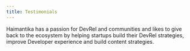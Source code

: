 ```yaml
---
title: Testimonials
---
```

Haimantika has a passion for DevRel and communities and likes to give back to the ecosystem by helping startups build their DevRel strategies, improve Developer experience and build content strategies.








